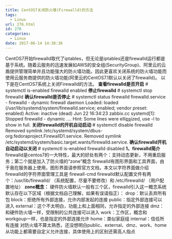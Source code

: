 ```yaml
---
title: CentOS7关闭防火墙(Firewalld)的方法
tags:
  - Linux
url: 276.html
id: 276
categories:
  - Linux
date: 2017-06-14 14:38:36
---
```


CentOS7开始firewalld取代了iptables，但无论是iptables还是firewalld运行都是基于系统。随着云服务的迅速发展如AWS的安全组(SecurityGroup)、阿里云的云盾提供管理简单并且功能强大的防火墙功能。因此更喜欢关闭系统的防火墙功能而使用云服务商提供的防火墙功能(阿里云的CentOS7.1默认以关闭了firewalld)。 以下是在CentOS7系统上关闭Firewalld的方法。 **查看firewalld是否开启** # systemctl is-enabled firewalld enabled **停止firewalld** # systemctl stop firewalld **确认firewalld是否停止** # systemctl status firewalld firewalld.service - firewalld - dynamic firewall daemon Loaded: loaded (/usr/lib/systemd/system/firewalld.service; enabled; vendor preset: enabled) Active: inactive (dead) Jun 22 16:34:23 zabbix.cc systemd\[1\]: Stopped firewalld - dynamic .... Hint: Some lines were elli[ps](http://www.111cn.net/fw/photo.html)ized, use -l to show in full. **关闭firewalld的开机自动启动** # systemctl disable firewalld Removed symlink /etc/systemd/system/dbus-org.fedoraproject.FirewallD1.service. Removed symlink /etc/systemd/system/basic.target.wants/firewalld.service. **确认firewalld开机自动启动以关闭** # systemctl is-enabled firewalld disabled **1、firewalld简介** firewalld是centos7的一大特性，最大的好处有两个：支持动态更新，不用重启服务；第二个就是加入了防火墙的“zone”概念 firewalld有图形界面和工具界面，由于我在服务器上使用，图形界面请参照官方文档，本文以字符界面做介绍 firewalld的字符界面管理工具是 firewall-cmd firewalld默认配置文件有两个：/usr/lib/firewalld/ （系统配置，尽量不要修改）和 /etc/firewalld/ （用户配置地址） **zone概念：** 硬件防火墙默认一般有三个区，firewalld引入这一概念系统默认存在以下区域（根据文档自己理解，如果有误请指正）： drop：默认丢弃所有包 block：拒绝所有外部连接，允许内部发起的连接 public：指定外部连接可以进入 external：这个不太明白，功能上和上面相同，允许指定的外部连接 dmz：和硬件防火墙一样，受限制的公共连接可以进入 work：工作区，概念和workgoup一样，也是指定的外部连接允许 home：类似家庭组 internal：信任所有连接 对防火墙不算太熟悉，还没想明白public、external、dmz、work、home从功能上都需要自定义允许连接，具体使用上的区别还需高人指点